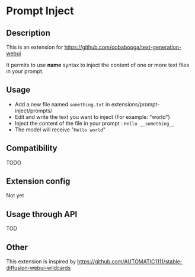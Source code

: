 # Prompt Inject

## Description

This is an extension for https://github.com/oobabooga/text-generation-webui

It permits to use __name__ syntax to inject the content of one or more text files in your prompt.

## Usage

- Add a new file named ```something.txt``` in extensions/prompt-inject/prompts/
- Edit and write the text you want to inject (For example: "world")
- Inject the content of the file in your prompt : ```Hello __something__```
- The model will receive "```Hello world```"

## Compatibility
TODO

## Extension config
Not yet

## Usage through API
TOD

## Other

This extension is inspired by https://github.com/AUTOMATIC1111/stable-diffusion-webui-wildcards


